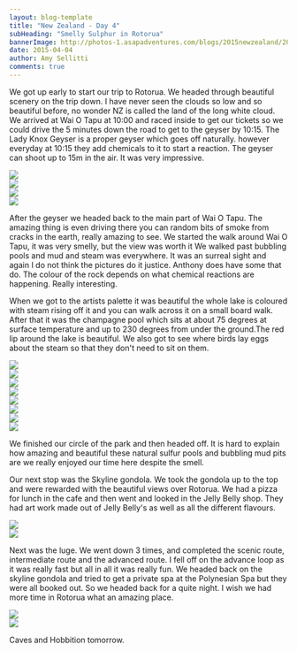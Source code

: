 ```yaml
---
layout: blog-template
title: "New Zealand - Day 4"
subHeading: "Smelly Sulphur in Rotorua"
bannerImage: http://photos-1.asapadventures.com/blogs/2015newzealand/2015-04-04/IMG_1266.JPG_compressed.JPEG
date: 2015-04-04
author: Amy Sellitti
comments: true
---
```


We got up early to start our trip to Rotorua. We headed through beautiful scenery on the trip down. I have never seen the clouds so low and so beautiful before, no wonder NZ is called the land of the long white cloud. We arrived at Wai O Tapu at 10:00 and raced inside to get our tickets so we could drive the 5 minutes down the road to get to the geyser by 10:15. The Lady Knox Geyser is a proper geyser which goes off naturally. however everyday at 10:15 they add chemicals to it to start a reaction. The geyser can shoot up to 15m in the air. It was very impressive.

<div class="center-image"><img src="http://photos-1.asapadventures.com/blogs/2015newzealand/2015-04-04/IMG_1174.JPG_compressed.JPEG" /></div>
<div class="center-image"><img src="http://photos-1.asapadventures.com/blogs/2015newzealand/2015-04-04/IMG_1197.JPG_compressed.JPEG" /></div>
<div class="center-image"><img src="http://photos-1.asapadventures.com/blogs/2015newzealand/2015-04-04/IMG_1201.JPG_compressed.JPEG" /></div>
<div class="center-image"><img src="http://photos-1.asapadventures.com/blogs/2015newzealand/2015-04-04/IMG_1216.JPG_compressed.JPEG" /></div>

After the geyser we headed back to the main part of Wai O Tapu. The amazing thing is even driving there you can random bits of smoke from cracks in the earth, really amazing to see. We started the walk around Wai O Tapu, it was very smelly, but the view was worth it We walked past bubbling pools and mud and steam was everywhere. It was an surreal sight and again I do not think the pictures do it justice. Anthony does have some that do. The colour of the rock depends on what chemical reactions are happening. Really interesting.

When we got to the artists palette it was beautiful the whole lake is coloured with steam rising off it and you can walk across it on a small board walk. After that it was the champagne pool which sits at about 75 degrees at surface temperature and up to 230 degrees from under the ground.The red lip around the lake is beautiful. We also got to see where birds lay eggs about the steam so that they don't need to sit on them.

<div class="center-image"><img src="http://photos-1.asapadventures.com/blogs/2015newzealand/2015-04-04/IMG_1231.JPG_compressed.JPEG" /></div>
<div class="center-image"><img src="http://photos-1.asapadventures.com/blogs/2015newzealand/2015-04-04/IMG_1244.JPG_compressed.JPEG" /></div>
<div class="center-image"><img src="http://photos-1.asapadventures.com/blogs/2015newzealand/2015-04-04/IMG_1245.JPG_compressed.JPEG" /></div>
<div class="center-image"><img src="http://photos-1.asapadventures.com/blogs/2015newzealand/2015-04-04/IMG_1248.JPG_compressed.JPEG" /></div>
<div class="center-image"><img src="http://photos-1.asapadventures.com/blogs/2015newzealand/2015-04-04/IMG_1250.JPG_compressed.JPEG" /></div>
<div class="center-image"><img src="http://photos-1.asapadventures.com/blogs/2015newzealand/2015-04-04/IMG_1266.JPG_compressed.JPEG" /></div>
<div class="center-image"><img src="http://photos-1.asapadventures.com/blogs/2015newzealand/2015-04-04/IMG_1279.JPG_compressed.JPEG" /></div>
<div class="center-image"><img src="http://photos-1.asapadventures.com/blogs/2015newzealand/2015-04-04/IMG_1302.JPG_compressed.JPEG" /></div>

We finished our circle of the park and then headed off. It is hard to explain how amazing and beautiful these natural sulfur pools and bubbling mud pits are we really enjoyed our time here despite the smell.

Our next stop was the Skyline gondola. We took the gondola up to the top and were rewarded with the beautiful views over Rotorua. We had a pizza for lunch in the cafe and then went and looked in the Jelly Belly shop. They had art work made out of Jelly Belly's as well as all the different flavours.

<div class="center-image"><img src="http://photos-1.asapadventures.com/blogs/2015newzealand/2015-04-04/IMG_1308.JPG_compressed.JPEG" /></div>
<div class="center-image"><img src="http://photos-1.asapadventures.com/blogs/2015newzealand/2015-04-04/IMG_1314.JPG_compressed.JPEG" /></div>

Next was the luge. We went down 3 times, and completed the scenic route, intermediate route and the advanced route. I fell off on the advance loop as it was really fast but all in all it was really fun. We headed back on the skyline gondola and tried to get a private spa at the Polynesian Spa but they were all booked out. So we headed back for a quite night. I wish we had more time in Rotorua what an amazing place.

<div class="center-image"><img src="http://photos-1.asapadventures.com/blogs/2015newzealand/2015-04-04/IMG_1327.JPG_compressed.JPEG" /></div>
<div class="center-image"><img src="http://photos-1.asapadventures.com/blogs/2015newzealand/2015-04-04/IMG_1330.JPG_compressed.JPEG" /></div>

Caves and Hobbition tomorrow.
